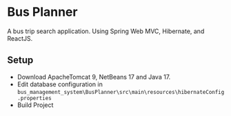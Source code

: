 # Bus Planner

A bus trip search application. Using Spring Web MVC, Hibernate, and ReactJS.

## Setup

- Download ApacheTomcat 9, NetBeans 17 and Java 17.
- Edit database configuration in `bus_management_system\BusPlanner\src\main\resources\hibernateConfig.properties`
- Build Project





